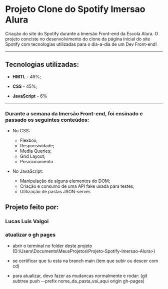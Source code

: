 # Projeto Clone do Spotify Imersao Alura
 Criação do site do Spotify durante a Imersão Front-end da Escola Alura. O projeto conciste no desenvolvimento do clone da página inicial do site Spotify com tecnologias utilizadas para o dia-a-dia de um Dev Front-end!
***

## Tecnologias utilizadas:

* **HMTL** - 49%;

* **CSS** - 45%;

* **JavaScript** - 6%
---
### Durante a semana da Imersão Front-end, foi ensinado e passado os seguintes conteúdos:

- No CSS:
   - Flexbox;
   - Responsividade;
   - Media Queries;
   - Grid Layout;
   - Posicionamento

 - No JavaScript:
    - Manipulação de alguns elementos do DOM;
    - Criação e consumo de uma API fake usada para testes;
    - Utilização de pastas JSON-server.
  
## Projeto feito por:
### Lucas Luis Valgoi


### atualizar o gh pages

- abrir o terminal no folder deste projeto 
(D:\Users\Documents\MeusProjetos\Projeto-Spotify-Imersao-Alura>)

- se certificar que tu esta na branch main 
(tem que subir ou descer com cd)

- para atualizar, devo fazer as mudancas normalmente e rodar: 
(git subtree push --prefix nome_da_pasta_vai_aqui origin gh-pages)